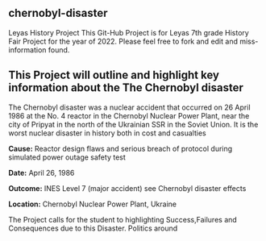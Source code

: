 ## chernobyl-disaster
Leyas History Project 
This Git-Hub Project is for Leyas 7th grade History Fair Project for the year of 2022. Please feel free to fork and edit and miss-information found.

## This Project will outline and highlight key information about the The Chernobyl disaster 
The Chernobyl disaster was a nuclear accident that occurred on 26 April 1986 at the No. 4 reactor in the Chernobyl Nuclear Power Plant, near the city of Pripyat in the north of the Ukrainian SSR in the Soviet Union. It is the worst nuclear disaster in history both in cost and casualties 

**Cause:** Reactor design flaws and serious breach of protocol during simulated power outage safety test

**Date:** April 26, 1986

**Outcome:** INES Level 7 (major accident) see Chernobyl disaster effects

**Location:** Chernobyl Nuclear Power Plant, Ukraine

The Project calls for the student to highlighting Success,Failures and Consequences due to this Disaster. Politics around 
